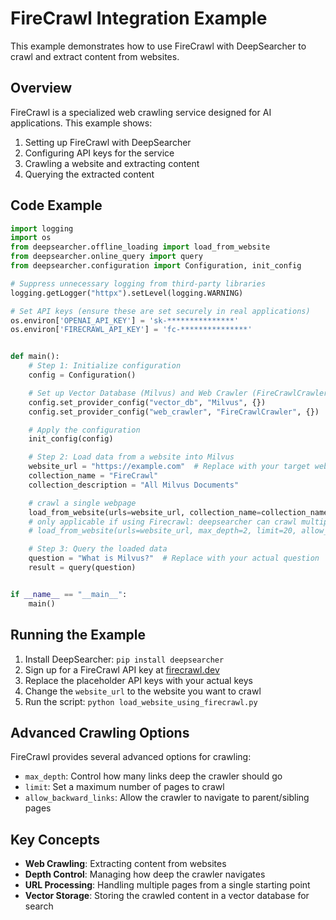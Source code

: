 # FireCrawl Integration Example

This example demonstrates how to use FireCrawl with DeepSearcher to crawl and extract content from websites.

## Overview

FireCrawl is a specialized web crawling service designed for AI applications. This example shows:

1. Setting up FireCrawl with DeepSearcher
2. Configuring API keys for the service
3. Crawling a website and extracting content
4. Querying the extracted content

## Code Example

```python
import logging
import os
from deepsearcher.offline_loading import load_from_website
from deepsearcher.online_query import query
from deepsearcher.configuration import Configuration, init_config

# Suppress unnecessary logging from third-party libraries
logging.getLogger("httpx").setLevel(logging.WARNING)

# Set API keys (ensure these are set securely in real applications)
os.environ['OPENAI_API_KEY'] = 'sk-***************'
os.environ['FIRECRAWL_API_KEY'] = 'fc-***************'


def main():
    # Step 1: Initialize configuration
    config = Configuration()

    # Set up Vector Database (Milvus) and Web Crawler (FireCrawlCrawler)
    config.set_provider_config("vector_db", "Milvus", {})
    config.set_provider_config("web_crawler", "FireCrawlCrawler", {})

    # Apply the configuration
    init_config(config)

    # Step 2: Load data from a website into Milvus
    website_url = "https://example.com"  # Replace with your target website
    collection_name = "FireCrawl"
    collection_description = "All Milvus Documents"

    # crawl a single webpage
    load_from_website(urls=website_url, collection_name=collection_name, collection_description=collection_description)
    # only applicable if using Firecrawl: deepsearcher can crawl multiple webpages, by setting max_depth, limit, allow_backward_links
    # load_from_website(urls=website_url, max_depth=2, limit=20, allow_backward_links=True, collection_name=collection_name, collection_description=collection_description)

    # Step 3: Query the loaded data
    question = "What is Milvus?"  # Replace with your actual question
    result = query(question)


if __name__ == "__main__":
    main()
```

## Running the Example

1. Install DeepSearcher: `pip install deepsearcher`
2. Sign up for a FireCrawl API key at [firecrawl.dev](https://docs.firecrawl.dev/introduction)
3. Replace the placeholder API keys with your actual keys
4. Change the `website_url` to the website you want to crawl
5. Run the script: `python load_website_using_firecrawl.py`

## Advanced Crawling Options

FireCrawl provides several advanced options for crawling:

- `max_depth`: Control how many links deep the crawler should go
- `limit`: Set a maximum number of pages to crawl
- `allow_backward_links`: Allow the crawler to navigate to parent/sibling pages

## Key Concepts

- **Web Crawling**: Extracting content from websites
- **Depth Control**: Managing how deep the crawler navigates
- **URL Processing**: Handling multiple pages from a single starting point
- **Vector Storage**: Storing the crawled content in a vector database for search 